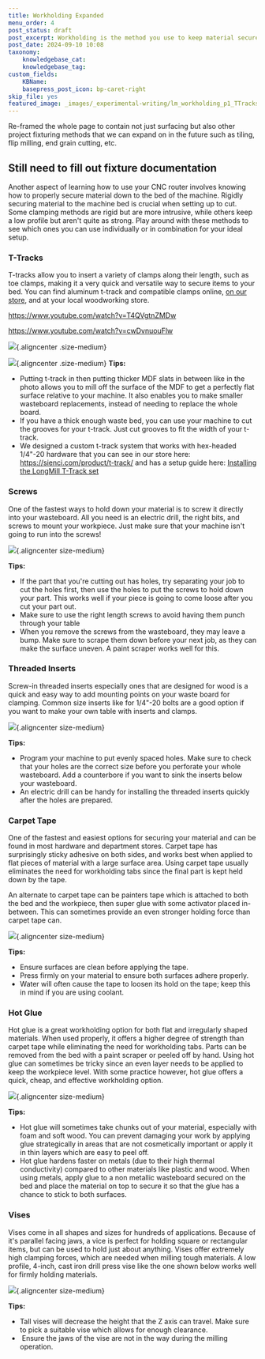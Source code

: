 ```yaml
---
title: Workholding Expanded
menu_order: 4
post_status: draft
post_excerpt: Workholding is the method you use to keep material secured while cutting on a CNC machine. Methods include T-tracks, threaded inserts, clamps and hot glue.
post_date: 2024-09-10 10:08
taxonomy:
    knowledgebase_cat: 
    knowledgebase_tag:        
custom_fields:
    KBName: 
    basepress_post_icon: bp-caret-right
skip_file: yes
featured_image: _images/_experimental-writing/lm_workholding_p1_TTracks.PNG
---
```


Re-framed the whole page to contain not just surfacing but also other project fixturing methods that we can expand on in the future such as tiling, flip milling, end grain cutting, etc.

Still need to fill out fixture documentation
---

Another aspect of learning how to use your CNC router involves knowing how to properly secure material down to the bed of the machine. Rigidly securing material to the machine bed is crucial when setting up to cut. Some clamping methods are rigid but are more intrusive, while others keep a low profile but aren't quite as strong. Play around with these methods to see which ones you can use individually or in combination for your ideal setup.

<h3>T-Tracks</h3>

T-tracks allow you to insert a variety of clamps along their length, such as toe clamps, making it a very quick and versatile way to secure items to your bed. You can find aluminum t-track and compatible clamps online, <a href="https://sienci.com/product/t-track/">on our store</a>, and at your local woodworking store.

https://www.youtube.com/watch?v=T4QVgtnZMDw

https://www.youtube.com/watch?v=cwDvnuouFlw

![](/_images/_experimental-writing/lm_workholding_p1_KeithTracks.jpg){.aligncenter .size-medium}

![](/_images/_experimental-writing/lm_workholding_p1_TTracks.jpg){.aligncenter .size-medium}
<strong>Tips:</strong>
<ul>
  <li>Putting t-track in then putting thicker MDF slats in between like in the photo allows you to mill off the surface of the MDF to get a perfectly flat surface relative to your machine. It also enables you to make smaller wasteboard replacements, instead of needing to replace the whole board.</li>
  <li>If you have a thick enough waste bed, you can use your machine to cut the grooves for your t-track. Just cut grooves to fit the width of your t-track.</li>
  <li>We designed a custom t-track system that works with hex-headed 1/4"-20 hardware that you can see in our store here: <a href="https://sienci.com/product/t-track/" target="_blank" rel="noopener">https://sienci.com/product/t-track/</a> and has a setup guide here: <a href="https://resources.sienci.com/view/assembling-add-ons/" target="_blank" rel="noopener">Installing the LongMill T-Track set</a></li>
</ul>

<h3>Screws</h3>

One of the fastest ways to hold down your material is to screw it directly into your wasteboard. All you need is an electric drill, the right bits, and screws to mount your workpiece. Just make sure that your machine isn't going to run into the screws!

![](/_images/_experimental-writing/lm_workholding_p2_Screws.jpg){.aligncenter size-medium}

<strong>Tips:</strong>
<ul>
  <li>If the part that you're cutting out has holes, try separating your job to cut the holes first, then use the holes to put the screws to hold down your part. This works well if your piece is going to come loose after you cut your part out.</li>
  <li>Make sure to use the right length screws to avoid having them punch through your table</li>
  <li>When you remove the screws from the wasteboard, they may leave a bump. Make sure to scrape them down before your next job, as they can make the surface uneven. A paint scraper works well for this.</li>
</ul>

<h3>Threaded Inserts</h3>

Screw-in threaded inserts especially ones that are designed for wood is a quick and easy way to add mounting points on your waste board for clamping. Common size inserts like for 1/4"-20 bolts are a good option if you want to make your own table with inserts and clamps.

![](/_images/_experimental-writing/lm_workholding_p3_ThreadedIn.jpg){.aligncenter size-medium}

<strong>Tips:</strong>
<ul>
  <li>Program your machine to put evenly spaced holes. Make sure to check that your holes are the correct size before you perforate your whole wasteboard. Add a counterbore if you want to sink the inserts below your wasteboard.</li>
  <li>An electric drill can be handy for installing the threaded inserts quickly after the holes are prepared.</li>
</ul>

<h3>Carpet Tape</h3>

One of the fastest and easiest options for securing your material and can be found in most hardware and department stores. Carpet tape has surprisingly sticky adhesive on both sides, and works best when applied to flat pieces of material with a large surface area. Using carpet tape usually eliminates the need for workholding tabs since the final part is kept held down by the tape.

An alternate to carpet tape can be painters tape which is attached to both the bed and the workpiece, then super glue with some activator placed in-between. This can sometimes provide an even stronger holding force than carpet tape can.

![](/_images/_experimental-writing/lm_workholding_p4_Tape.jpg){.aligncenter size-medium}

<strong>Tips:</strong>
<ul>
  <li>Ensure surfaces are clean before applying the tape.</li>
  <li>Press firmly on your material to ensure both surfaces adhere properly.</li>
  <li>Water will often cause the tape to loosen its hold on the tape; keep this in mind if you are using coolant.</li>
</ul>

<h3>Hot Glue</h3>

Hot glue is a great workholding option for both flat and irregularly shaped materials. When used properly, it offers a higher degree of strength than carpet tape while eliminating the need for workholding tabs. Parts can be removed from the bed with a paint scraper or peeled off by hand. Using hot glue can sometimes be tricky since an even layer needs to be applied to keep the workpiece level. With some practice however, hot glue offers a quick, cheap, and effective workholding option.

![](/_images/_experimental-writing/lm_workholding_p5_HotGlue.jpg){.aligncenter size-medium}

<strong>Tips:</strong>
<ul>
  <li>Hot glue will sometimes take chunks out of your material, especially with foam and soft wood. You can prevent damaging your work by applying glue strategically in areas that are not cosmetically important or apply it in thin layers which are easy to peel off.</li>
  <li>Hot glue hardens faster on metals (due to their high thermal conductivity) compared to other materials like plastic and wood. When using metals, apply glue to a non metallic wasteboard secured on the bed and place the material on top to secure it so that the glue has a chance to stick to both surfaces.</li>
</ul>

<h3>Vises</h3>

Vises come in all shapes and sizes for hundreds of applications. Because of it's parallel facing jaws, a vice is perfect for holding square or rectangular items, but can be used to hold just about anything. Vises offer extremely high clamping forces, which are needed when milling tough materials. A low profile, 4-inch, cast iron drill press vise like the one shown below works well for firmly holding materials.

![](/_images/_experimental-writing/lm_workholding_p6_Vise.jpg){.aligncenter size-medium}

<strong>Tips:</strong>
<ul>
  <li>Tall vises will decrease the height that the Z axis can travel. Make sure to pick a suitable vise which allows for enough clearance.</li>
  <li> Ensure the jaws of the vise are not in the way during the milling operation.</li>
</ul>
